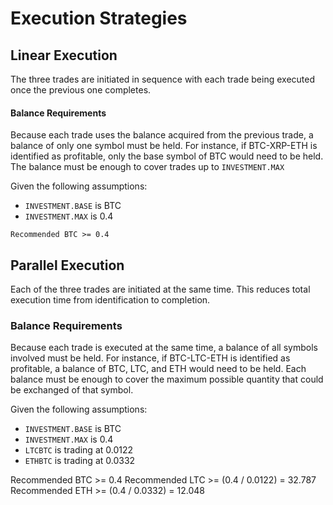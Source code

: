 # Execution Strategies


## Linear Execution

The three trades are initiated in sequence with each trade being executed once the previous one completes.

#### Balance Requirements

Because each trade uses the balance acquired from the previous trade, a balance of only one symbol must be held.
For instance, if BTC-XRP-ETH is identified as profitable, only the base symbol of BTC would need to be held.
The balance must be enough to cover trades up to `INVESTMENT.MAX`

Given the following assumptions:

* `INVESTMENT.BASE` is BTC
* `INVESTMENT.MAX` is 0.4

```
Recommended BTC >= 0.4
```


## Parallel Execution

Each of the three trades are initiated at the same time. This reduces total execution time from identification to completion.

### Balance Requirements

Because each trade is executed at the same time, a balance of all symbols involved must be held.
For instance, if BTC-LTC-ETH is identified as profitable, a balance of BTC, LTC, and ETH would need to be held.
Each balance must be enough to cover the maximum possible quantity that could be exchanged of that symbol.

Given the following assumptions:

* `INVESTMENT.BASE` is BTC
* `INVESTMENT.MAX` is 0.4
* `LTCBTC` is trading at 0.0122
* `ETHBTC` is trading at 0.0332


Recommended BTC >= 0.4
Recommended LTC >= (0.4 / 0.0122) = 32.787
Recommended ETH >= (0.4 / 0.0332) = 12.048